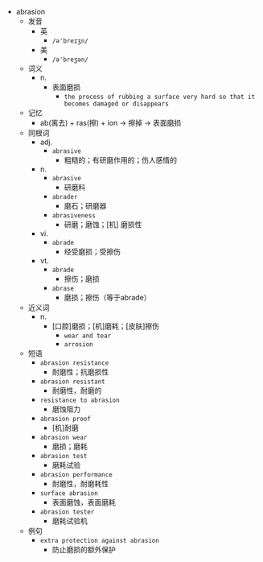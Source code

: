 - abrasion
  - 发音
    - 英
      - `/ə'breɪʒn/`
    - 美
      - `/ə'breʒən/`
  - 词义
    - n.
      - 表面磨损
        - `the process of rubbing a surface very hard so that it becomes damaged or disappears`
  - 记忆
    - ab(离去) + ras(擦) + ion → 擦掉 → 表面磨损
  - 同根词
    - adj.
      - `abrasive`
        - 粗糙的；有研磨作用的；伤人感情的
    - n.
      - `abrasive`
        - 研磨料
      - `abrader`
        - 磨石；研磨器
      - `abrasiveness`
        - 研磨；磨蚀；[机] 磨损性
    - vi.
      - `abrade`
        - 经受磨损；受擦伤
    - vt.
      - `abrade`
        - 擦伤；磨损
      - `abrase`
        - 磨损；擦伤（等于abrade）
  - 近义词
    - n.
      - [口腔]磨损；[机]磨耗；[皮肤]擦伤
        - `wear and tear`
        - `arrosion`
  - 短语
    - `abrasion resistance`
      - 耐磨性；抗磨损性 
    - `abrasion resistant`
      - 耐磨性，耐磨的 
    - `resistance to abrasion`
      - 磨蚀阻力 
    - `abrasion proof`
      - [机]耐磨 
    - `abrasion wear`
      - 磨损；磨耗 
    - `abrasion test`
      - 磨耗试验 
    - `abrasion performance`
      - 耐磨性，耐磨耗性 
    - `surface abrasion`
      - 表面磨蚀，表面磨耗 
    - `abrasion tester`
      - 磨耗试验机 
  - 例句
    - `extra protection against abrasion`
      - 防止磨损的额外保护

